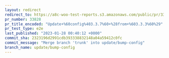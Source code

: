 ```yaml
---
layout: redirect
redirect_to: https://a8c-woo-test-reports.s3.amazonaws.com/public/pr/33828/e2e/index.html
pr_number: 33828
pr_title_encoded: "Update+%60config%403.3.7%60+%28from+%603.3.3%60%29"
pr_test_type: e2e
last_published: "2023-01-28 00:40:12 +0000"
commit_sha: 2323196d2991cdb393338832148a04a59412c0fc
commit_message: "Merge branch 'trunk' into update/bump-config"
branch_name: update/bump-config
---
```

